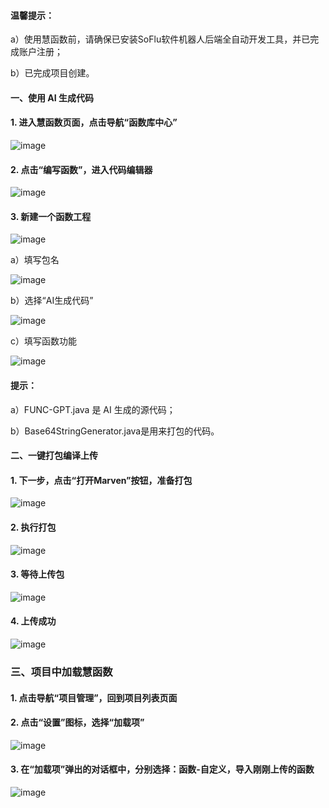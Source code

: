 #### 温馨提示：

a）使用慧函数前，请确保已安装SoFlu软件机器人后端全自动开发工具，并已完成账户注册；

b）已完成项目创建。

#### 一、使用 AI 生成代码

#### 1. 进入慧函数页面，点击导航“函数库中心”

![image](https://github.com/feisuanyz/Java-FuncGPT/assets/79617492/0e18dc51-b609-469e-befe-7d993a567444)

#### 2. 点击“编写函数”，进入代码编辑器

![image](https://github.com/feisuanyz/Java-FuncGPT/assets/79617492/68b05c9d-4b44-4b59-862a-c95be218cc23)

#### 3. 新建一个函数工程

![image](https://github.com/feisuanyz/Java-FuncGPT/assets/79617492/476d3448-e4ab-49ad-8de1-af2e20f9a111)

a）填写包名

![image](https://github.com/feisuanyz/Java-FuncGPT/assets/79617492/9e889e5d-2083-41a8-aeaa-68acdb4499fc)

b）选择“AI生成代码”

![image](https://github.com/feisuanyz/Java-FuncGPT/assets/79617492/65f1e9a7-b946-417d-a7fd-29f11b1eabdc)

c）填写函数功能

![image](https://github.com/feisuanyz/Java-FuncGPT/assets/79617492/2a47bbbf-01a0-42c2-b614-a6ccbacadb02)

#### 提示：

a）FUNC-GPT.java 是 AI 生成的源代码；

b）Base64StringGenerator.java是用来打包的代码。

#### 二、一键打包编译上传

#### 1. 下一步，点击“打开Marven”按钮，准备打包

![image](https://github.com/feisuanyz/Java-FuncGPT/assets/79617492/86821ee9-95d3-44d9-aca9-dc8491d30635)

#### 2. 执行打包

![image](https://github.com/feisuanyz/Java-FuncGPT/assets/79617492/41b8e524-2b34-40dd-838c-d6d068a4e260)

#### 3. 等待上传包

![image](https://github.com/feisuanyz/Java-FuncGPT/assets/79617492/0430e8bb-8ac3-40da-ac78-a4a2a29ba806)

#### 4. 上传成功

![image](https://github.com/feisuanyz/Java-FuncGPT/assets/79617492/a2cf4192-caac-471c-9c02-a7b1d5dbbdf3)

### 三、项目中加载慧函数

#### 1. 点击导航“项目管理”，回到项目列表页面

#### 2. 点击“设置”图标，选择“加载项”

![image](https://github.com/feisuanyz/Java-FuncGPT/assets/79617492/130383e0-ce9a-41cf-bb13-8bc8cba8ba8f)

#### 3. 在“加载项”弹出的对话框中，分别选择：函数-自定义，导入刚刚上传的函数

![image](https://github.com/feisuanyz/Java-FuncGPT/assets/79617492/df616d5a-fdaf-483b-a51d-5293f78f31d1)
